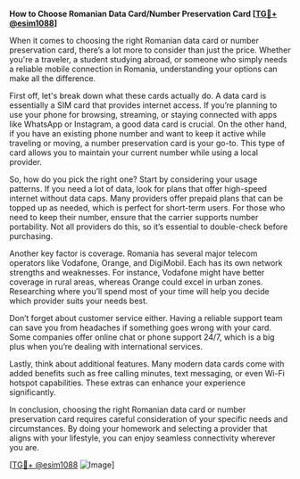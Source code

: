**How to Choose Romanian Data Card/Number Preservation Card [[TG💪+ @esim1088](https://t.me/s/esim1088)]**

When it comes to choosing the right Romanian data card or number preservation card, there’s a lot more to consider than just the price. Whether you're a traveler, a student studying abroad, or someone who simply needs a reliable mobile connection in Romania, understanding your options can make all the difference.

First off, let's break down what these cards actually do. A data card is essentially a SIM card that provides internet access. If you’re planning to use your phone for browsing, streaming, or staying connected with apps like WhatsApp or Instagram, a good data card is crucial. On the other hand, if you have an existing phone number and want to keep it active while traveling or moving, a number preservation card is your go-to. This type of card allows you to maintain your current number while using a local provider.

So, how do you pick the right one? Start by considering your usage patterns. If you need a lot of data, look for plans that offer high-speed internet without data caps. Many providers offer prepaid plans that can be topped up as needed, which is perfect for short-term users. For those who need to keep their number, ensure that the carrier supports number portability. Not all providers do this, so it’s essential to double-check before purchasing.

Another key factor is coverage. Romania has several major telecom operators like Vodafone, Orange, and DigiMobil. Each has its own network strengths and weaknesses. For instance, Vodafone might have better coverage in rural areas, whereas Orange could excel in urban zones. Researching where you’ll spend most of your time will help you decide which provider suits your needs best.

Don’t forget about customer service either. Having a reliable support team can save you from headaches if something goes wrong with your card. Some companies offer online chat or phone support 24/7, which is a big plus when you’re dealing with international services.

Lastly, think about additional features. Many modern data cards come with added benefits such as free calling minutes, text messaging, or even Wi-Fi hotspot capabilities. These extras can enhance your experience significantly.

In conclusion, choosing the right Romanian data card or number preservation card requires careful consideration of your specific needs and circumstances. By doing your homework and selecting a provider that aligns with your lifestyle, you can enjoy seamless connectivity wherever you are. 

[[TG💪+ @esim1088](https://t.me/s/esim1088) ![Image](https://i.postimg.cc/Y0z9fWf4/image.png)]
